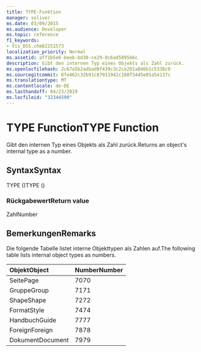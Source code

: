 ```yaml
---
title: TYPE-Funktion
manager: soliver
ms.date: 03/09/2015
ms.audience: Developer
ms.topic: reference
f1_keywords:
- Vis_DSS.chm82251573
localization_priority: Normal
ms.assetid: aff1b5e6-beeb-bd30-ce29-8c6ad589566c
description: Gibt den internen Typ eines Objekts als Zahl zurück.
ms.openlocfilehash: 2c67a5b2adbad0f439c3c2ce201a846b1c5338c0
ms.sourcegitcommit: 8fe462c32b91c87911942c188f3445e85a54137c
ms.translationtype: MT
ms.contentlocale: de-DE
ms.lasthandoff: 04/23/2019
ms.locfileid: "32344590"
---
```

# <a name="type-function"></a><span data-ttu-id="9e5e8-103">TYPE Function</span><span class="sxs-lookup"><span data-stu-id="9e5e8-103">TYPE Function</span></span>

<span data-ttu-id="9e5e8-104">Gibt den internen Typ eines Objekts als Zahl zurück.</span><span class="sxs-lookup"><span data-stu-id="9e5e8-104">Returns an object's internal type as a number.</span></span> 
  
## <a name="syntax"></a><span data-ttu-id="9e5e8-105">Syntax</span><span class="sxs-lookup"><span data-stu-id="9e5e8-105">Syntax</span></span>

<span data-ttu-id="9e5e8-106">TYPE ()</span><span class="sxs-lookup"><span data-stu-id="9e5e8-106">TYPE ()</span></span>
  
### <a name="return-value"></a><span data-ttu-id="9e5e8-107">Rückgabewert</span><span class="sxs-lookup"><span data-stu-id="9e5e8-107">Return value</span></span>

<span data-ttu-id="9e5e8-108">Zahl</span><span class="sxs-lookup"><span data-stu-id="9e5e8-108">Number</span></span>
  
## <a name="remarks"></a><span data-ttu-id="9e5e8-109">Bemerkungen</span><span class="sxs-lookup"><span data-stu-id="9e5e8-109">Remarks</span></span>

<span data-ttu-id="9e5e8-110">Die folgende Tabelle listet interne Objekttypen als Zahlen auf.</span><span class="sxs-lookup"><span data-stu-id="9e5e8-110">The following table lists internal object types as numbers.</span></span>
  
|<span data-ttu-id="9e5e8-111">**Objekt**</span><span class="sxs-lookup"><span data-stu-id="9e5e8-111">**Object**</span></span>|<span data-ttu-id="9e5e8-112">**Number**</span><span class="sxs-lookup"><span data-stu-id="9e5e8-112">**Number**</span></span>|
|:-----|:-----|
|<span data-ttu-id="9e5e8-113">Seite</span><span class="sxs-lookup"><span data-stu-id="9e5e8-113">Page</span></span>  <br/> |<span data-ttu-id="9e5e8-114">70</span><span class="sxs-lookup"><span data-stu-id="9e5e8-114">70</span></span>  <br/> |
|<span data-ttu-id="9e5e8-115">Gruppe</span><span class="sxs-lookup"><span data-stu-id="9e5e8-115">Group</span></span>  <br/> |<span data-ttu-id="9e5e8-116">71</span><span class="sxs-lookup"><span data-stu-id="9e5e8-116">71</span></span>  <br/> |
|<span data-ttu-id="9e5e8-117">Shape</span><span class="sxs-lookup"><span data-stu-id="9e5e8-117">Shape</span></span>  <br/> |<span data-ttu-id="9e5e8-118">72</span><span class="sxs-lookup"><span data-stu-id="9e5e8-118">72</span></span>  <br/> |
|<span data-ttu-id="9e5e8-119">Format</span><span class="sxs-lookup"><span data-stu-id="9e5e8-119">Style</span></span>  <br/> |<span data-ttu-id="9e5e8-120">74</span><span class="sxs-lookup"><span data-stu-id="9e5e8-120">74</span></span>  <br/> |
|<span data-ttu-id="9e5e8-121">Handbuch</span><span class="sxs-lookup"><span data-stu-id="9e5e8-121">Guide</span></span>  <br/> |<span data-ttu-id="9e5e8-122">77</span><span class="sxs-lookup"><span data-stu-id="9e5e8-122">77</span></span>  <br/> |
|<span data-ttu-id="9e5e8-123">Foreign</span><span class="sxs-lookup"><span data-stu-id="9e5e8-123">Foreign</span></span>  <br/> |<span data-ttu-id="9e5e8-124">78</span><span class="sxs-lookup"><span data-stu-id="9e5e8-124">78</span></span>  <br/> |
|<span data-ttu-id="9e5e8-125">Dokument</span><span class="sxs-lookup"><span data-stu-id="9e5e8-125">Document</span></span>  <br/> |<span data-ttu-id="9e5e8-126">79</span><span class="sxs-lookup"><span data-stu-id="9e5e8-126">79</span></span>  <br/> |
   

